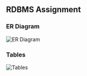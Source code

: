 ## RDBMS Assignment


### ER Diagram

![ER Diagram](https://github.com/sharma-kunal/SAU-Feb-Batch-2/blob/main/RDBMS-Morning/ER_Diagram.jpeg)

### Tables

![Tables](https://github.com/sharma-kunal/SAU-Feb-Batch-2/blob/main/RDBMS-Morning/Tables.jpeg)
